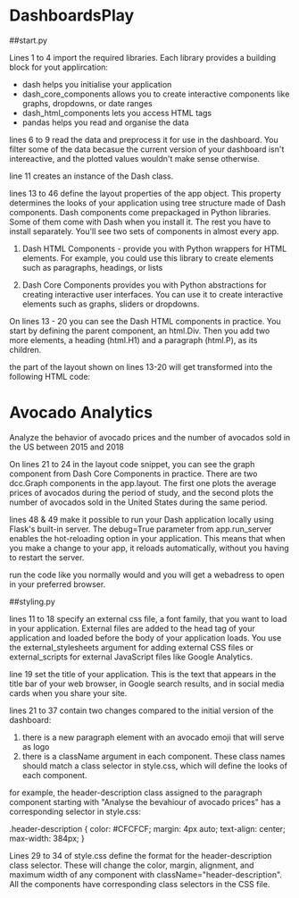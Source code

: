 # DashboardsPlay

##start.py

Lines 1 to 4 import the required libraries.
Each library provides a building block for yout applircation:
- dash helps you initialise your application
- dash_core_components allows you to create interactive components like graphs, dropdowns, or date ranges
- dash_html_components lets you access HTML tags
- pandas helps you read and organise the data

lines 6 to 9 read the data and preprocess it for use in the dashboard. 
You filter some of the data becasue the current version of your dashboard isn't intereactive, and the plotted values
wouldn't make sense otherwise.

line 11 creates an instance of the Dash class.

lines 13 to 46 define the layout properties of the app object. This property determines the looks of your application 
using tree structure made of Dash components.
Dash components come prepackaged in Python libraries. Some of them come with Dash when you install it. The rest you 
have to install separately.
You'll see two sets of components in almost every app.

1. Dash HTML Components - provide you with Python wrappers for HTML elements. For example, you could use this library
to create elements such as paragraphs, headings, or lists
   
2. Dash Core Components provides you with Python abstractions for creating interactive user interfaces. You can use it 
   to create interactive elements such as graphs, sliders or dropdowns. 
   
On lines 13 - 20 you can see the Dash HTML components in practice. You start by defining the parent component, an 
html.Div. Then you add two more elements, a heading (html.H1) and a paragraph (html.P), as its children.

the part of the layout shown on lines 13-20 will get transformed into the following HTML code:
<div>
  <h1>Avocado Analytics</h1>
  <p>
    Analyze the behavior of avocado prices and the number
    of avocados sold in the US between 2015 and 2018
  </p>
  <!-- Rest of the app -->
</div>

On lines 21 to 24 in the layout code snippet, you can see the graph component from Dash Core Components in practice. 
There are two dcc.Graph components in the app.layout. The first one plots the average prices of avocados during the 
period of study, and the second plots the number of avocados sold in the United States during the same period.

lines 48 & 49 make it possible to run your Dash application locally using Flask's built-in server. 
The debug=True parameter from app.run_server enables the hot-reloading option in your application. This means that when 
you make a change to your app, it reloads automatically, without you having to restart the server.

run the code like you normally would and you will get a webadress to open in your preferred browser. 

##styling.py

lines 11 to 18 specify an external css file, a font family, that you want to load in your application. 
External files are added to the head tag of your application and loaded before the body of your application loads. 
You use the external_stylesheets argument for adding external CSS files or external_scripts for external JavaScript 
files like Google Analytics.

line 19 set the title of your application. This is the text that appears in the title bar of your web browser, in Google
search results, and in social media cards when you share your site. 

lines 21 to 37 contain two changes compared to the initial version of the dashboard:
1. there is a new paragraph element with an avocado emoji that will serve as logo
2. there is a className argument in each component. These class names should match a class selector in style.css, which
   will define the looks of each component. 

for example, the header-description class assigned to the paragraph component starting with "Analyse the bevahiour of 
avocado prices" has a corresponding selector in style.css:

.header-description {
    color: #CFCFCF;
    margin: 4px auto;
    text-align: center;
    max-width: 384px;
}

Lines 29 to 34 of style.css define the format for the header-description class selector. These will change the color, 
margin, alignment, and maximum width of any component with className="header-description". All the components have 
corresponding class selectors in the CSS file.